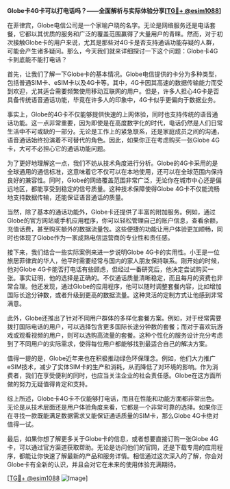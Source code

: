 **Globe卡4G卡可以打电话吗？——全面解析与实际体验分享[[TG💪+ @esim1088](https://t.me/s/esim1088)]**

在菲律宾，Globe电信公司是一个家喻户晓的名字。无论是网络服务还是电话套餐，它都以其优质的服务和广泛的覆盖范围赢得了大量用户的青睐。然而，对于初次接触Globe卡的用户来说，尤其是那些对4G卡是否支持通话功能存疑的人群，可能会产生诸多疑问。那么，今天我们就来详细探讨一下这个问题：Globe卡4G卡到底能不能打电话？

首先，让我们了解一下Globe卡的基本情况。Globe电信提供的卡分为多种类型，包括普通SIM卡、eSIM卡以及4G卡等。其中，4G卡因其高速的数据传输能力而受到欢迎，尤其适合需要频繁使用移动互联网的用户。但是，许多人担心4G卡是否具备传统语音通话功能，毕竟在许多人的印象中，4G卡似乎更偏向于数据业务。

事实上，Globe的4G卡不仅能够提供快速的上网体验，同时也支持传统的语音通话功能。这一点非常重要，因为即使是在高度数字化的时代，电话仍然是人们日常生活中不可或缺的一部分。无论是工作上的紧急联系，还是家庭成员之间的沟通，语音通话始终扮演着不可替代的角色。因此，如果你正在考虑购买一张Globe 4G卡，大可不必担心它的通话功能问题。

为了更好地理解这一点，我们不妨从技术角度进行分析。Globe的4G卡采用的是全球通用的通信标准，这意味着它不仅可以在本地使用，还可以在全球范围内保持良好的兼容性。同时，Globe的网络覆盖范围非常广泛，无论你在城市中心还是偏远地区，都能享受到稳定的信号质量。这种技术保障使得Globe 4G卡不仅能流畅地支持数据传输，还能保证语音通话的质量。

当然，除了基本的通话功能外，Globe卡还提供了丰富的附加服务。例如，通过Globe的官方网站或手机应用程序，你可以轻松管理自己的账户信息，查看余额，充值话费，甚至购买额外的数据流量包。这些便捷的功能让用户体验更加顺畅，同时也体现了Globe作为一家成熟电信运营商的专业性和责任感。

接下来，我们结合一些实际案例来进一步说明Globe 4G卡的实用性。小王是一位旅居菲律宾的华人，他平时需要经常与国内的家人朋友保持联系。刚开始的时候，他对Globe 4G卡能否打电话有些顾虑，但经过一番研究后，他决定尝试购买一张。事实证明，他的选择是正确的。不仅通话质量清晰稳定，而且每月的资费也非常合理。他还发现，通过Globe的应用程序，他可以随时调整套餐内容，比如增加国际长途分钟数，或者升级到更高的数据流量。这种灵活的定制方式让他感到非常满意。

此外，Globe还推出了针对不同用户群体的多样化套餐方案。例如，对于经常需要拨打国际电话的用户，可以选择包含更多国际长途分钟数的套餐；而对于喜欢玩游戏或观看视频的用户，则可以选购高流量的套餐。这种个性化的服务设计充分考虑到了不同用户的实际需求，使得每位用户都能够找到最适合自己的解决方案。

值得一提的是，Globe近年来也在积极推动绿色环保理念。例如，他们大力推广eSIM技术，减少了实体SIM卡的生产和消耗，从而降低了对环境的影响。作为消费者，我们在享受便利的同时，也应当关注企业的社会责任感。Globe在这方面所做的努力无疑值得肯定和支持。

综上所述，Globe卡4G卡不仅能够打电话，而且在性能和功能方面都非常出色。无论是从技术层面还是用户体验角度来看，它都是一个非常可靠的选择。如果你正在寻找一款既能满足数据需求又能保证通话质量的SIM卡，那么Globe 4G卡绝对值得一试。

最后，如果你想了解更多关于Globe卡的信息，或者想要直接订购一张Globe 4G卡，可以通过官方渠道获取帮助。无论是访问他们的官网，还是下载专用的应用程序，都能让你快速了解最新的产品和服务详情。相信通过这次深入的了解，你会对Globe卡有全新的认识，并且会对它在未来的使用体验充满期待。

[[TG💪+ @esim1088](https://t.me/s/esim1088) ![Image](https://i.postimg.cc/4NQfJmqS/Snipaste-2025-05-13-00-14-12.png)]